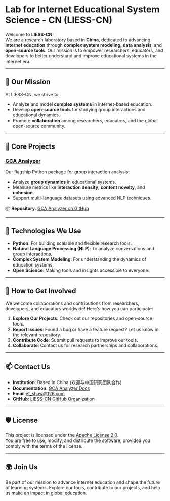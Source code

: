 # Lab for Internet Educational System Science - CN (LIESS-CN)

Welcome to **LIESS-CN**!  
We are a research laboratory based in **China**, dedicated to advancing **internet education** through **complex system modeling**, **data analysis**, and **open-source tools**. Our mission is to empower researchers, educators, and developers to better understand and improve educational systems in the internet era.

---

## 🌟 **Our Mission**
At LIESS-CN, we strive to:
- Analyze and model **complex systems** in internet-based education.
- Develop **open-source tools** for studying group interactions and educational dynamics.
- Promote **collaboration** among researchers, educators, and the global open-source community.

---

## 🚀 **Core Projects**
### **[GCA Analyzer](https://gca-analyzer.readthedocs.io/)**
Our flagship Python package for group interaction analysis:
- Analyze **group dynamics** in educational systems.
- Measure metrics like **interaction density**, **content novelty**, and **cohesion**.
- Support multi-language datasets using advanced NLP techniques.

📦 **Repository**: [GCA Analyzer on GitHub](https://github.com/etShaw-zh/gca_analyzer)

---

## 🔧 **Technologies We Use**
- **Python**: For building scalable and flexible research tools.
- **Natural Language Processing (NLP)**: To analyze conversations and group interactions.
- **Complex System Modeling**: For understanding the dynamics of education systems.
- **Open Science**: Making tools and insights accessible to everyone.

---

## 🤝 **How to Get Involved**
We welcome collaborations and contributions from researchers, developers, and educators worldwide! Here's how you can participate:
1. **Explore Our Projects**: Check out our repositories and open-source tools.
2. **Report Issues**: Found a bug or have a feature request? Let us know in the relevant repository.
3. **Contribute Code**: Submit pull requests to improve our tools.
4. **Collaborate**: Contact us for research partnerships and collaborations.

---

## 📫 **Contact Us**
- **Institution**: Based in China (欢迎与中国研究团队合作)  
- **Documentation**: [GCA Analyzer Docs](https://gca-analyzer.readthedocs.io/)  
- **Email**:et_shaw@126.com  
- **GitHub**: [LIESS-CN GitHub Organization](https://github.com/LIESS-CN)

---

## 🛡️ **License**
This project is licensed under the [Apache License 2.0](https://www.apache.org/licenses/LICENSE-2.0).  
You are free to use, modify, and distribute the software, provided you comply with the terms of the license.

---

## 🌍 **Join Us**
Be part of our mission to advance internet education and shape the future of learning systems. Explore our tools, contribute to our projects, and help us make an impact in global education.
